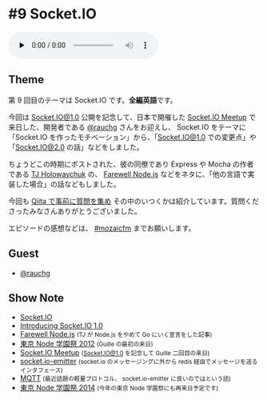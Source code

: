 # #9 Socket.IO

<audio preload=none controls src=http://files.mozaic.fm/mozaic-ep9.m4a></audio>


## Theme

第 9 回目のテーマは Socket.IO です。**全編英語**です。

今回は Socket.IO@1.0 公開を記念して、日本で開催した [Socket.IO Meetup](http://t.umblr.com/redirect?z=http%3A%2F%2Fconnpass.com%2Fevent%2F6911%2F&t=MDllNGRmMTE1Njk2NTgxNTYyMzRkMzFhN2FkY2E5ZjIwYjRkOGI3Miw1U1JuYnNhSg%3D%3D) で来日した、開発者である [@rauchg](https://twitter.com/rauchg) さんをお迎えし、 Socket.IO をテーマに 「Socket.IO を作ったモチベーション」から、「Socket.IO@1.0 での変更点」や「Socket.IO@2.0 の話」などをしました。

ちょうどこの時期にポストされた、彼の同僚であり Express や Mocha の作者である [TJ Holowaychuk](https://twitter.com/tjholowaychuk) の、 [Farewell Node.js](http://t.umblr.com/redirect?z=https%3A%2F%2Fmedium.com%2Fcode-adventures%2Ffarewell-node-js-4ba9e7f3e52b&t=ZTIwYjJiYmI0Yjg4MTQxZWYwYzAzNzZhNTQzNjFhOWMyZjdlODg0Ziw1U1JuYnNhSg%3D%3D) などをネタに、「他の言語で実装した場合」の話などもしました。

今回も [Qiita で事前に質問を集め](http://t.umblr.com/redirect?z=http%3A%2F%2Fqiita.com%2FJxck_%2Fitems%2Fc5bfa3d16053de3f21eb&t=YzNkOTU5YzlkYjhkNTI1MmExY2IyYzVkZTMxMWJkNWEzZTM4NWQ4Yyw1U1JuYnNhSg%3D%3D) その中のいつくかは紹介しています。質問くださったみなさんありがとうございました。

エピソードの感想などは、 [#mozaicfm](https://twitter.com/search?q=mozaicfm&src=hash) までお願いします。


## Guest

- [@rauchg](https://twitter.com/rauchg)


## Show Note

- [Socket.IO](http://t.umblr.com/redirect?z=http%3A%2F%2Fsocket.io&t=M2IzMjdlYWE4MThlMTZiMzQ5OTA1NmVjMGE1ZDUxODNmNzU5ZWM0MSw1U1JuYnNhSg%3D%3D)
- [Introducing Socket.IO 1.0](http://t.umblr.com/redirect?z=http%3A%2F%2Fsocket.io%2Fblog%2Fintroducing-socket-io-1-0%2F&t=ODNkODcyYWRhOWVjN2NjYzM0NDkxYmFhZjk3ODlhOWNhZjgyNGQwZCw1U1JuYnNhSg%3D%3D)
- [Farewell Node.js](http://t.umblr.com/redirect?z=https%3A%2F%2Fmedium.com%2Fcode-adventures%2Ffarewell-node-js-4ba9e7f3e52b&t=ZTIwYjJiYmI0Yjg4MTQxZWYwYzAzNzZhNTQzNjFhOWMyZjdlODg0Ziw1U1JuYnNhSg%3D%3D) <small>(TJ が Node.js をやめて Go にいく宣言をした記事)</small>
- [東京 Node 学園祭 2012](http://t.umblr.com/redirect?z=http%3A%2F%2Fnodefest.jp%2F2012%2F&t=ODFlMWVmYzM2ODAxYTk5YzNiYTA1NWVjNzMyZjAyZTE4NWJiNWIxNiw1U1JuYnNhSg%3D%3D) <small>(Guille の最初の来日)</small>
- [Socket.IO Meetup](http://t.umblr.com/redirect?z=http%3A%2F%2Fconnpass.com%2Fevent%2F6911%2F&t=MDllNGRmMTE1Njk2NTgxNTYyMzRkMzFhN2FkY2E5ZjIwYjRkOGI3Miw1U1JuYnNhSg%3D%3D) <small>(Socket.IO@1.0 を記念して Guille 二回目の来日)</small>
- [socket.io-emitter](http://t.umblr.com/redirect?z=https%3A%2F%2Fgithub.com%2Fautomattic%2Fsocket.io-emitter&t=OGRjMDljOTQ3YjJiMmE3ZGE1YTk5MTg2MzUyNTI2NWEzNmI2NWI5Ziw1U1JuYnNhSg%3D%3D) <small>(socket.io のメッセージングに外から redis 経由でメッセージを送るインタフェース)</small>
- [MQTT](http://t.umblr.com/redirect?z=http%3A%2F%2Fmqtt.org&t=YzU2OTY2OWEwZThmYWJkZmVkY2U5NTkxODYzMWY5YWRmMjY5MDdhMSw1U1JuYnNhSg%3D%3D) <small>(最近話題の軽量プロトコル、 socket.io-emitter に良いのではという話)</small>
- [東京 Node 学園祭 2014](http://t.umblr.com/redirect?z=http%3A%2F%2Fnodefest.jp%2F2014%2F&t=MWNkOWU2OGQ0YjM2YTVkYzk2NjMzMDBlNGViZmI0YTNkNWJjMTM3Niw1U1JuYnNhSg%3D%3D) <small>(今年の東京 Node 学園祭にも再来日予定です)</small>
